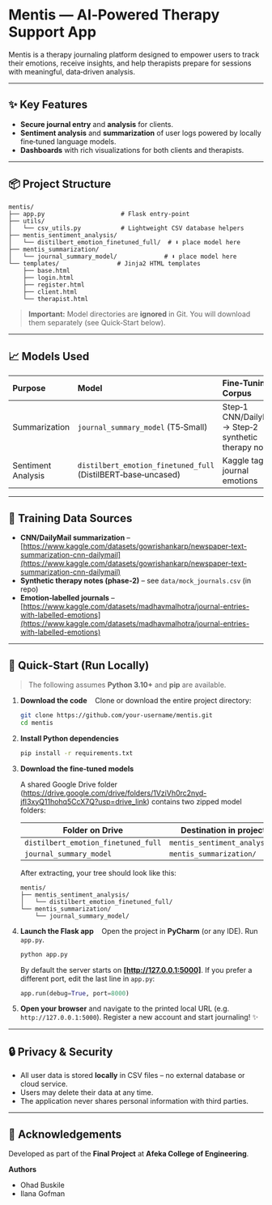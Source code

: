 # Mentis — AI‑Powered Therapy Support App

Mentis is a therapy journaling platform designed to empower users to track their emotions, receive insights, and help therapists prepare for sessions with meaningful, data‑driven analysis.

---

## ✨ Key Features

* **Secure journal entry** and **analysis** for clients.
* **Sentiment analysis** and **summarization** of user logs powered by locally fine‑tuned language models.
* **Dashboards** with rich visualizations for both clients and therapists.

---

## 📦 Project Structure

```
mentis/
├── app.py                     # Flask entry‑point
├── utils/
│   └── csv_utils.py           # Lightweight CSV database helpers
├── mentis_sentiment_analysis/
│   └── distilbert_emotion_finetuned_full/  # ⬇️ place model here
├── mentis_summarization/
│   └── journal_summary_model/             # ⬇️ place model here
└── templates/                # Jinja2 HTML templates
    ├── base.html
    ├── login.html
    ├── register.html
    ├── client.html
    └── therapist.html
```

> **Important:**  Model directories are **ignored** in Git.  You will download them separately (see Quick‑Start below).

---

## 📈 Models Used

| Purpose            | Model                                                         | Fine‑Tuning Corpus                                    |
| :----------------- | :------------------------------------------------------------ | :---------------------------------------------------- |
| Summarization      | `journal_summary_model` (T5‑Small)                            | Step‑1 CNN/DailyMail → Step‑2 synthetic therapy notes |
| Sentiment Analysis | `distilbert_emotion_finetuned_full` (DistilBERT‑base‑uncased) | Kaggle tagged journal emotions                        |

---

## 🔗 Training Data Sources

* **CNN/DailyMail summarization** – [https://www.kaggle.com/datasets/gowrishankarp/newspaper-text-summarization-cnn-dailymail](https://www.kaggle.com/datasets/gowrishankarp/newspaper-text-summarization-cnn-dailymail)
* **Synthetic therapy notes (phase‑2)** – see `data/mock_journals.csv` (in repo)
* **Emotion‑labelled journals** – [https://www.kaggle.com/datasets/madhavmalhotra/journal-entries-with-labelled-emotions](https://www.kaggle.com/datasets/madhavmalhotra/journal-entries-with-labelled-emotions)

---

## 🚀 Quick‑Start (Run Locally)

> The following assumes **Python 3.10+** and **pip** are available.

1. **Download the code**   
   Clone or download the entire project directory:

   ```bash
   git clone https://github.com/your‑username/mentis.git
   cd mentis
   ```

2. **Install Python dependencies**

   ```bash
   pip install -r requirements.txt
   ```

3. **Download the fine‑tuned models**

   A shared Google Drive folder (https://drive.google.com/drive/folders/1VziVh0rc2nyd-jfI3xyQ11hohq5CcX7Q?usp=drive_link) contains two zipped model folders:

   | Folder on Drive                     | Destination in project       |
   | ----------------------------------- | ---------------------------- |
   | `distilbert_emotion_finetuned_full` | `mentis_sentiment_analysis/` |
   | `journal_summary_model`             | `mentis_summarization/`      |

   After extracting, your tree should look like this:

   ```
   mentis/
   ├── mentis_sentiment_analysis/
   │   └── distilbert_emotion_finetuned_full/
   └── mentis_summarization/
       └── journal_summary_model/
   ```

4. **Launch the Flask app**   
   Open the project in **PyCharm** (or any IDE). Run `app.py`.

   ```bash
   python app.py
   ```

   By default the server starts on **[http://127.0.0.1:5000]**. If you prefer a different port, edit the last line in `app.py`:

   ```python
   app.run(debug=True, port=8000)
   ```

5. **Open your browser** and navigate to the printed local URL (e.g. `http://127.0.0.1:5000`). Register a new account and start journaling! ✨

---

## 🔒 Privacy & Security

* All user data is stored **locally** in CSV files – no external database or cloud service.
* Users may delete their data at any time.
* The application never shares personal information with third parties.

---

## 🙏 Acknowledgements

Developed as part of the **Final Project** at **Afeka College of Engineering**.

**Authors**

* Ohad Buskile
* Ilana Gofman
